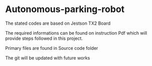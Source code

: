 # Autonomous-parking-robot

The stated codes are based on Jestson TX2 Board 

The required informations can be found on instruction Pdf which will provide steps followed in this project.

Primary files are found in Source code folder

The git will be updated with future works 
